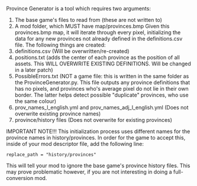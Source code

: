 Province Generator is a tool which requires two arguments:
1. The base game's files to read from (these are not written to)
2. A mod folder, which MUST have map/provinces.bmp
Given this provinces.bmp map, it will iterate through every pixel, initializing the data for any new provinces not already defined in the definitions.csv file. The following things are created:
1. definitions.csv (Will be overwritten/re-created)
1. positions.txt (adds the center of each province as the position of all assets. This WILL OVERWRITE EXISTING DEFINITIONS. Will be changed in a later patch)
1. PossibleErrors.txt (NOT a game file: this is written in the same folder as the ProvinceGenerator.py. This file outputs any province definitions that has no pixels, and provinces who's average pixel do not lie in their own border. The latter helps detect possible "duplicate" provinces, who use the same colour)
1. prov_names_l_english.yml and prov_names_adj_l_english.yml (Does not overwrite existing province names)
1. province/history files (Does not overwrite for existing provinces)

IMPORTANT NOTE!!!
This initialization process uses different names for the province names in history/provinces. In order for the game to accept this, inside of your mod descriptor file, add the following line:
```
replace_path = "history/provinces"
```
This will tell your mod to ignore the base game's province history files. This may prove problematic however, if you are not interesting in doing a full-conversion mod. 